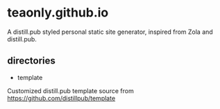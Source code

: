 # teaonly.github.io

A distill.pub styled personal static site generator, inspired from Zola and distill.pub.


## directories 

* template

Customized distill.pub template source from https://github.com/distillpub/template 

